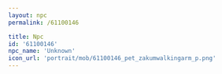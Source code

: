 ```yaml
---
layout: npc
permalink: /61100146

title: Npc
id: '61100146'
npc_name: 'Unknown'
icon_url: 'portrait/mob/61100146_pet_zakumwalkingarm_p.png'
---
```

